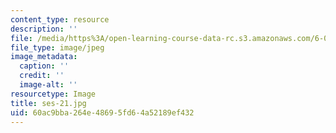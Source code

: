 ```yaml
---
content_type: resource
description: ''
file: /media/https%3A/open-learning-course-data-rc.s3.amazonaws.com/6-00sc-introduction-to-computer-science-and-programming-spring-2011/60ac9bba264e48695fd64a52189ef432_ses-21.jpg
file_type: image/jpeg
image_metadata:
  caption: ''
  credit: ''
  image-alt: ''
resourcetype: Image
title: ses-21.jpg
uid: 60ac9bba-264e-4869-5fd6-4a52189ef432
---
```

